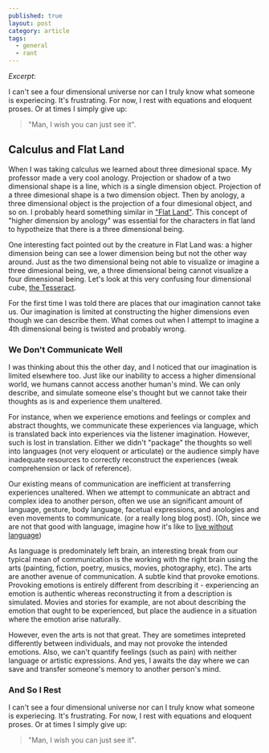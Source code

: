 ```yaml
---
published: true
layout: post
category: article
tags: 
  - general
  - rant
---
```


_Excerpt_:

I can't see a four dimensional universe nor can I truly know what someone is experiecing. It's frustrating. For now, I rest with equations and eloquent proses. Or at times I simply give up:

> "Man, I wish you can just see it". 

## Calculus and Flat Land

When I was taking calculus we learned about three dimesional space. My professor made a very cool anology. Projection or shadow of a two dimensional shape is a line, which is a single dimension object. Projection of a three dimesional shape is a two dimension object. Then by anology, a three dimensional object is the projection of a four dimesional object, and so on. I probably heard something similar in ["Flat Land"](http://en.wikipedia.org/wiki/Flat_Land). This concept of "higher dimension by anology" was essential for the characters in flat land to hypotheize that there is a three dimensional being. 

One interesting fact pointed out by the creature in Flat Land was: a higher dimension being can see a lower dimension being but not the other way around. Just as the two dimensional being not able to visualize or imagine a three dimesional being, we, a three dimensional being cannot visualize a four dimensional being. Let's look at this very confusing four dimensional cube, [the Tesseract](http://en.wikipedia.org/wiki/Tesseract).

For the first time I was told there are places that our imagination cannot take us. Our imagination is limited at constructing the higher dimensions even though we can describe them. What comes out when I attempt to imagine a 4th dimensional being is twisted and probably wrong.  

### We Don't Communicate Well
I was thinking about this the other day, and I noticed that our imagination is limited elsewhere too. Just like our inability to access a higher dimensional world, we humans cannot access another human's mind. We can only describe, and simulate someone else's thought but we cannot take their thoughts as is and experience them unaltered.

For instance, when we experience emotions and feelings or complex and abstract thoughts, we communicate these experiences via language, which is translated back into experiences via the listener imagination. However, such is lost in translation. Either we didn't "package" the thoughts so well into languages (not very eloquent or articulate) or the audience simply have inadequate resources to correctly reconstruct the experiences (weak comprehension or lack of reference). 

Our existing means of communication are inefficient at transferring experiences unaltered. When we attempt to communicate an abtract and complex idea to another person, often we use an significant amount of language, gesture, body language, facetual expressions, and anologies and even movements to communicate. (or a really long blog post). (Oh, since we are not that good with language, imagine how it's like to [live without language](http://neuroanthropology.net/2010/07/21/life-without-language/))

As language is predominately left brain, an interesting break from our typical mean of communication is the working with the right brain using the arts (painting, fiction, poetry, musics, movies, photography, etc). The arts are another avenue of communication. A subtle kind that provoke emotions. Provoking emotions is entirely different from describing it - experiencing an emotion is authentic whereas reconstructing it from a description is simulated. Movies and stories for example, are not about describing the emotion that ought to be experienced, but place the audience in a situation where the emotion arise naturally. 

However, even the arts is not that great. They are sometimes intepreted differently between individuals, and may not provoke the intended emotions. Also, we can't quantify feelings (such as pain) with neither language or artistic expressions. And yes, I awaits the day where we can save and transfer someone's memory to another person's mind. 

### And So I Rest
I can't see a four dimensional universe nor can I truly know what someone is experiecing. It's frustrating. For now, I rest with equations and eloquent proses. Or at times I simply give up:

> "Man, I wish you can just see it".